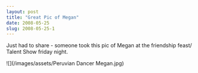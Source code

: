 ```yaml
---
layout: post
title: "Great Pic of Megan"
date: 2008-05-25
slug: 2008-05-25-1
---
```


Just had to share - someone took this pic of Megan at the friendship feast/ Talent Show friday night.

 ![](/images/assets/Peruvian Dancer Megan.jpg) 
 
